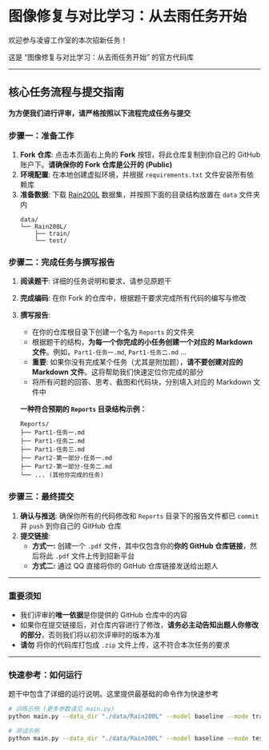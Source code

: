 # 图像修复与对比学习：从去雨任务开始

欢迎参与凌睿工作室的本次招新任务！

这是 “图像修复与对比学习：从去雨任务开始” 的官方代码库

---

## 核心任务流程与提交指南

**为方便我们进行评审，请严格按照以下流程完成任务与提交**

### 步骤一：准备工作

1.  **Fork 仓库**: 点击本页面右上角的 **Fork** 按钮，将此仓库复制到你自己的 GitHub 账户下。**请确保你的 Fork 仓库是公开的 (Public)**
2.  **环境配置**: 在本地创建虚拟环境，并根据 `requirements.txt` 文件安装所有依赖库
3.  **准备数据**: 下载 [Rain200L](https://drive.google.com/drive/folders/1wjEHV9D4UfL4VUS-IywKJDVX9iHcBR9J?usp=drive_link) 数据集，并按照下面的目录结构放置在 `data` 文件夹内
    ```
    data/
    └── Rain200L/
        ├── train/
        └── test/
    ```

### 步骤二：完成任务与撰写报告

1.  **阅读题干**: 详细的任务说明和要求，请参见原题干
2.  **完成编码**: 在你 Fork 的仓库中，根据题干要求完成所有代码的编写与修改
3.  **撰写报告**:
    * 在你的仓库根目录下创建一个名为 `Reports` 的文件夹
    * 根据题干的结构，**为每一个你完成的小任务创建一个对应的 Markdown 文件**。例如，`Part1-任务一.md`, `Part1-任务二.md` ...
    * **重要**: 如果你没有完成某个任务（尤其是附加题），**请不要创建对应的 Markdown 文件**。这将帮助我们快速定位你完成的部分
    * 将所有问题的回答、思考、截图和代码块，分别填入对应的 Markdown 文件中

    **一种符合预期的 `Reports` 目录结构示例：**
    ```
    Reports/
    ├── Part1-任务一.md
    ├── Part1-任务二.md
    ├── Part1-任务三.md
    ├── Part2-第一部分-任务一.md
    ├── Part2-第一部分-任务二.md
    └── ... (其他你完成的任务)
    ```

### 步骤三：最终提交

1.  **确认与推送**: 确保你所有的代码修改和 `Reports` 目录下的报告文件都已 `commit` 并 `push` 到你自己的 GitHub 仓库
2.  **提交链接**:
    * **方式一:** 创建一个 `.pdf` 文件，其中仅包含你的**你的 GitHub 仓库链接**，然后将此 `.pdf` 文件上传到招新平台
    * **方式二:** 通过 QQ 直接将你的 GitHub 仓库链接发送给出题人

---

### 重要须知

* 我们评审的**唯一依据**是你提供的 GitHub 仓库中的内容
* 如果你在提交链接后，对仓库内容进行了修改，**请务必主动告知出题人你修改的部分**，否则我们将以初次评审时的版本为准
* **请勿** 将你的代码库打包成 `.zip` 文件上传，这不符合本次任务的要求

---

### 快速参考：如何运行

题干中包含了详细的运行说明。这里提供最基础的命令作为快速参考

```bash
# 训练示例 (更多参数请见 main.py)
python main.py --data_dir "./data/Rain200L" --model baseline --mode train

# 测试示例
python main.py --data_dir "./data/Rain200L" --model baseline --mode test --checkpoint "path/to/your/checkpoint.pth.tar"
```
